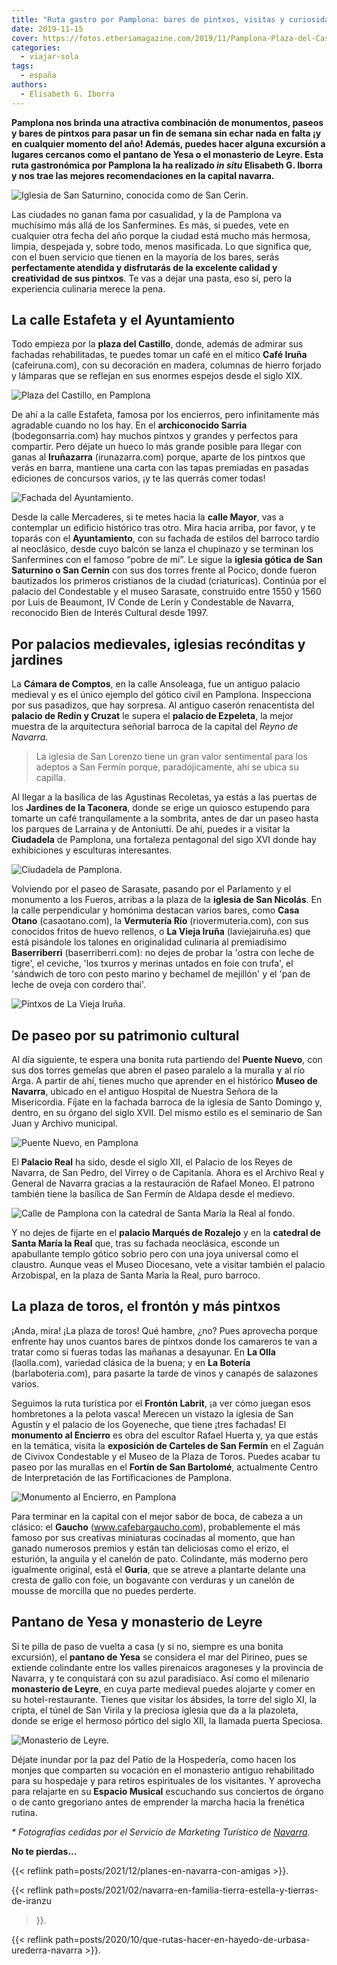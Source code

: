 ```yaml
---
title: "Ruta gastro por Pamplona: bares de pintxos, visitas y curiosidades"
date: 2019-11-15
cover: https://fotos.etheriamagazine.com/2019/11/Pamplona-Plaza-del-Castillo.jpg
categories: 
  - viajar-sola
tags: 
  - españa
authors: 
  - Elisabeth G. Iborra
---
```


**Pamplona nos brinda una atractiva combinación de monumentos, paseos y bares de pintxos 
para pasar un fin de semana sin echar nada en falta ¡y en cualquier momento del año! 
Además, puedes hacer alguna excursión a lugares cercanos como el pantano de Yesa o el 
monasterio de Leyre. Esta ruta gastronómica por Pamplona la ha realizado _in situ_ 
Elisabeth G. Iborra y nos trae las mejores recomendaciones en la capital navarra.** 

![Iglesia de San Saturnino, conocida como de San Cerin.](https://fotos.etheriamagazine.com/2019/11/Pamplona-San-Saturnino.jpg "Iglesia de San Saturnino, conocida como de San Cerin. ©Turismo Navarra")

Las ciudades no ganan fama por casualidad, y la de Pamplona va muchísimo más allá de los 
Sanfermines. Es más, si puedes, vete en cualquier otra fecha del año porque la ciudad 
está mucho más hermosa, limpia, despejada y, sobre todo, menos masificada. Lo que 
significa que, con el buen servicio que tienen en la mayoría de los bares, serás 
**perfectamente atendida y disfrutarás de la excelente calidad y creatividad de sus 
pintxos**. Te vas a dejar una pasta, eso sí, pero la experiencia culinaria merece la 
pena. 

## La calle Estafeta y el Ayuntamiento

Todo empieza por la **plaza del Castillo**, donde, además de admirar sus fachadas 
rehabilitadas, te puedes tomar un café en el mítico **Café Iruña** (cafeiruna.com), con 
su decoración en madera, columnas de hierro forjado y lámparas que se reflejan en sus 
enormes espejos desde el siglo XIX. 

![Plaza del Castillo, en Pamplona](https://fotos.etheriamagazine.com/2019/11/Pamplona-Plaza-del-Castillo.jpg "Plaza del Castillo.*©Turismo Navarra")

De ahí a la calle Estafeta, famosa por los encierros, pero infinitamente más agradable 
cuando no los hay. En el **archiconocido Sarria** (bodegonsarria.com) hay muchos pintxos 
y grandes y perfectos para compartir. Pero déjate un hueco lo más grande posible para 
llegar con ganas al **Iruñazarra** (irunazarra.com) porque, aparte de los pintxos que 
verás en barra, mantiene una carta con las tapas premiadas en pasadas ediciones de 
concursos varios, ¡y te las querrás comer todas! 

![Fachada del Ayuntamiento.](https://fotos.etheriamagazine.com/2019/11/Pamplona-Ayuntamiento.jpg "Fachada del Ayuntamiento.")

Desde la calle Mercaderes, si te metes hacia la **calle Mayor**, vas a contemplar un 
edificio histórico tras otro. Mira hacia arriba, por favor, y te toparás con el 
**Ayuntamiento**, con su fachada de estilos del barroco tardío al neoclásico, desde cuyo 
balcón se lanza el chupinazo y se terminan los Sanfermines con el famoso “pobre de mí”. 
Le sigue la **iglesia gótica de San Saturnino o San Cernin** con sus dos torres frente 
al Pocico, donde fueron bautizados los primeros cristianos de la ciudad (criaturicas). 
Continúa por el palacio del Condestable y el museo Sarasate, construido entre 1550 y 
1560 por Luis de Beaumont, IV Conde de Lerín y Condestable de Navarra, reconocido Bien 
de Interés Cultural desde 1997. 

## Por palacios medievales, iglesias recónditas y jardines

La **Cámara de Comptos**, en la calle Ansoleaga, fue un antiguo palacio medieval y es el 
único ejemplo del gótico civil en Pamplona. Inspecciona por sus pasadizos, que hay 
sorpresa. Al antiguo caserón renacentista del **palacio de Redín y Cruzat** le supera el 
**palacio de Ezpeleta**, la mejor muestra de la arquitectura señorial barroca de la 
capital del _Reyno de Navarra_. 

> La iglesia de San Lorenzo tiene un gran valor sentimental para los adeptos a San Fermín 
> porque, paradójicamente, ahí se ubica su capilla. 

Al llegar a la basílica de las Agustinas Recoletas, ya estás a las puertas de los 
**Jardines de la Taconera**, donde se erige un quiosco estupendo para tomarte un café 
tranquilamente a la sombrita, antes de dar un paseo hasta los parques de Larraina y de 
Antoniutti. De ahí, puedes ir a visitar la **Ciudadela** de Pamplona, una fortaleza 
pentagonal del sigo XVI donde hay exhibiciones y esculturas interesantes. 

![Ciudadela de Pamplona.](https://fotos.etheriamagazine.com/2019/11/Pamplona-Ciudadela.jpg "Ciudadela de Pamplona.*©Turismo Navarra")

Volviendo por el paseo de Sarasate, pasando por el Parlamento y el monumento a los 
Fueros, arribas a la plaza de la **iglesia de San Nicolás**. En la calle perpendicular y 
homónima destacan varios bares, como **Casa Otano** (casaotano.com), la **Vermutería 
Río** (riovermuteria.com), con sus conocidos fritos de huevo rellenos, o **La Vieja 
Iruña** (laviejairuña.es) que está pisándole los talones en originalidad culinaria al 
premiadísimo **Baserriberri** (baserriberri.com): no dejes de probar la 'ostra con leche 
de tigre', el ceviche, 'los txurros y merinas untados en foie con trufa', el 'sándwich 
de toro con pesto marino y bechamel de mejillón' y el 'pan de leche de oveja con cordero 
thai'. 

![Pintxos de La Vieja Iruña.](https://fotos.etheriamagazine.com/2019/11/Pamplona-La-vieja-iruna.jpg "Pintxos de © La Vieja Iruña.")

## De paseo por su patrimonio cultural

Al día siguiente, te espera una bonita ruta partiendo del **Puente Nuevo**, con sus dos 
torres gemelas que abren el paseo paralelo a la muralla y al río Arga. A partir de ahí, 
tienes mucho que aprender en el histórico **Museo de Navarra**, ubicado en el antiguo 
Hospital de Nuestra Señora de la Misericordia. Fíjate en la fachada barroca de la 
iglesia de Santo Domingo y, dentro, en su órgano del siglo XVII. Del mismo estilo es el 
seminario de San Juan y Archivo municipal. 

![Puente Nuevo, en Pamplona](https://fotos.etheriamagazine.com/2019/11/Pamplona-Puente-Nuevo.jpg "Puente Nuevo.*©Turismo Navarra")

El **Palacio Real** ha sido, desde el siglo XII, el Palacio de los Reyes de Navarra, de 
San Pedro, del Virrey o de Capitanía. Ahora es el Archivo Real y General de Navarra 
gracias a la restauración de Rafael Moneo. El patrono también tiene la basílica de San 
Fermín de Aldapa desde el medievo. 

![Calle de Pamplona con la catedral de Santa María la Real al fondo.](https://fotos.etheriamagazine.com/2019/11/Pamplona-catedral-calle.jpg "Calle de Pamplona con la catedral de Santa María la Real al fondo.")

Y no dejes de fijarte en el **palacio Marqués de Rozalejo** y en la **catedral de Santa 
María la Real** que, tras su fachada neoclásica, esconde un apabullante templo gótico 
sobrio pero con una joya universal como el claustro. Aunque veas el Museo Diocesano, 
vete a visitar también el palacio Arzobispal, en la plaza de Santa María la Real, puro 
barroco. 

## La plaza de toros, el frontón y más pintxos

¡Anda, mira! ¡La plaza de toros! Qué hambre, ¿no? Pues aprovecha porque enfrente hay 
unos cuantos bares de pintxos donde los camareros te van a tratar como si fueras todas 
las mañanas a desayunar. En **La Olla** (laolla.com), variedad clásica de la buena; y en 
**La Botería** (barlaboteria.com), para pasarte la tarde de vinos y canapés de salazones 
varios. 

Seguimos la ruta turística por el **Frontón Labrit**, ¡a ver cómo juegan esos 
hombretones a la pelota vasca! Merecen un vistazo la iglesia de San Agustín y el palacio 
de los Goyeneche, que tiene ¡tres fachadas! El **monumento al Encierro** es obra del 
escultor Rafael Huerta y, ya que estás en la temática, visita la **exposición de 
Carteles de San Fermín** en el Zaguán de Civivox Condestable y el Museo de la Plaza de 
Toros. Puedes acabar tu paseo por las murallas en el **Fortín de San Bartolomé**, 
actualmente Centro de Interpretación de las Fortificaciones de Pamplona. 

![Monumento al Encierro, en Pamplona](https://fotos.etheriamagazine.com/2019/11/Pamplona-monumento-encierro.jpg "Monumento al Encierro.")

Para terminar en la capital con el mejor sabor de boca, de cabeza a un clásico: el 
**Gaucho** (www.cafebargaucho.com), probablemente el más famoso por sus creativas 
miniaturas cocinadas al momento, que han ganado numerosos premios y están tan deliciosas 
como el erizo, el esturión, la anguila y el canelón de pato. Colindante, más moderno 
pero igualmente original, está el **Guria**, que se atreve a plantarte delante una 
cresta de gallo con foie, un bogavante con verduras y un canelón de mousse de morcilla 
que no puedes perderte. 

## Pantano de Yesa y monasterio de Leyre

Si te pilla de paso de vuelta a casa (y si no, siempre es una bonita excursión), el 
**pantano de Yesa** se considera el mar del Pirineo, pues se extiende colindante entre 
los valles pirenaicos aragoneses y la provincia de Navarra, y te conquistará con su azul 
paradisíaco. Así como el milenario **monasterio de Leyre**, en cuya parte medieval 
puedes alojarte y comer en su hotel-restaurante. Tienes que visitar los ábsides, la 
torre del siglo XI, la cripta, el túnel de San Virila y la preciosa iglesia que da a la 
plazoleta, donde se erige el hermoso pórtico del siglo XII, la llamada puerta Speciosa. 

![Monasterio de Leyre.](https://fotos.etheriamagazine.com/2019/11/Pamplona-Monasterio-de-Leyre.jpg "Monasterio de Leyre.*©Turismo Navarra")

Déjate inundar por la paz del Patio de la Hospedería, como hacen los monjes que 
comparten su vocación en el monasterio antiguo rehabilitado para su hospedaje y para 
retiros espirituales de los visitantes. Y aprovecha para relajarte en su **Espacio 
Musical** escuchando sus conciertos de órgano o de canto gregoriano antes de emprender 
la marcha hacia la frenética rutina. 

_\* Fotografías cedidas por el Servicio de Marketing Turístico de 
[Navarra](https://www.visitnavarra.es/es/)._ 

**No te pierdas...** 

{{< reflink path=posts/2021/12/planes-en-navarra-con-amigas >}}. 

{{< reflink path=posts/2021/02/navarra-en-familia-tierra-estella-y-tierras-de-iranzu 
>}}. 

{{< reflink path=posts/2020/10/que-rutas-hacer-en-hayedo-de-urbasa-urederra-navarra >}}.
